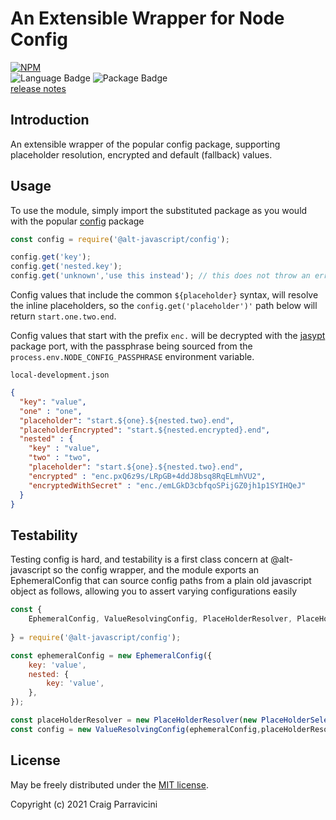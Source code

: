 An Extensible Wrapper for Node Config
=====================================

[![NPM](https://nodei.co/npm/@alt-javascript/config.svg?downloads=true&downloadRank=true)](https://nodei.co/npm/@alt-javascript/config/)
<br/>
![Language Badge](https://img.shields.io/github/languages/top/craigparra/alt-config)
![Package Badge](https://img.shields.io/npm/v/@alt-javascript/config) <br/>
[release notes](https://github.com/craigparra/alt-config/blob/main/History.md)

<a name="intro">Introduction</a>
--------------------------------
An extensible wrapper of the popular config package, supporting placeholder resolution, encrypted 
and default (fallback) values.

<a name="usage">Usage</a>
-------------------------

To use the module, simply import the substituted package as you would with the popular 
[config](https://www.npmjs.com/package/config) package

```javascript
const config = require('@alt-javascript/config');

config.get('key');
config.get('nested.key');
config.get('unknown','use this instead'); // this does not throw an error
```

Config values that include the common `${placeholder}` syntax, will resolve the inline 
placeholders, so the `config.get('placeholder')'` path below will return `start.one.two.end`.

Config values that start with the prefix `enc.` will be decrypted with the 
[jasypt](https://www.npmjs.com/package/jasypt) package port, with the passphrase being
sourced from the `process.env.NODE_CONFIG_PASSPHRASE` environment variable.

`local-development.json`
```json
{
  "key": "value",
  "one" : "one",
  "placeholder": "start.${one}.${nested.two}.end",
  "placeholderEncrypted": "start.${nested.encrypted}.end",
  "nested" : {
    "key" : "value",
    "two" : "two",
    "placeholder": "start.${one}.${nested.two}.end",
    "encrypted" : "enc.pxQ6z9s/LRpGB+4ddJ8bsq8RqELmhVU2",
    "encryptedWithSecret" : "enc./emLGkD3cbfqoSPijGZ0jh1p1SYIHQeJ"
  }
}
```

<a name="testing">Testability</a>
-------------------------

Testing config is hard, and testability is a first class concern at @alt-javascript so the config wrapper, 
and the module exports an EphemeralConfig that can source config paths from a plain old javascript
object as follows, allowing you to assert varying configurations easily

```javascript
const {
    EphemeralConfig, ValueResolvingConfig, PlaceHolderResolver, PlaceHolderSelector
    
} = require('@alt-javascript/config');

const ephemeralConfig = new EphemeralConfig({
    key: 'value',
    nested: {
        key: 'value',
    },
});

const placeHolderResolver = new PlaceHolderResolver(new PlaceHolderSelector());
const config = new ValueResolvingConfig(ephemeralConfig,placeHolderResolver );
```

<a name="license">License</a>
-----------------------------

May be freely distributed under the [MIT license](https://raw.githubusercontent.com/craigparra/alt-logger/master/LICENSE).

Copyright (c) 2021 Craig Parravicini    
